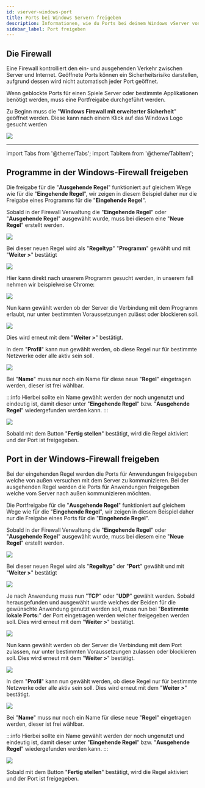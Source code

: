 ```yaml
---
id: vserver-windows-port
title: Ports bei Windows Servern freigeben
description: Informationen, wie du Ports bei deinem Windows vServer von ZAP-Hosting freigeben kannst - ZAP-Hosting.com Dokumentationen
sidebar_label: Port freigeben
---
```


## Die Firewall

Eine Firewall kontrolliert den ein- und ausgehenden Verkehr zwischen Server und Internet.
Geöffnete Ports können ein Sicherheitsrisiko darstellen, aufgrund dessen wird nicht automatisch jeder Port geöffnet.

Wenn geblockte Ports für einen Spiele Server oder bestimmte Applikationen benötigt werden, muss eine Portfreigabe durchgeführt werden.

Zu Beginn muss die "**Windows Firewall mit erweiterter Sicherheit**" geöffnet werden.
Diese kann nach einem Klick auf das Windows Logo gesucht werden

![](https://user-images.githubusercontent.com/61839701/166196225-575cd720-6e9c-4383-8918-a65620930d4f.png)

***

import Tabs from '@theme/Tabs';
import TabItem from '@theme/TabItem';

<Tabs>

<TabItem value=" Programme in der Windows-Firewall freigeben" label=" Programme in der Windows-Firewall freigeben">


## Programme in der Windows-Firewall freigeben

Die freigabe für die "**Ausgehende Regel**" funktioniert auf gleichem Wege wie für die "**Eingehende Regel**", wir zeigen in diesem Beispiel daher nur die Freigabe eines Programms für die "**Eingehende Regel**".

Sobald in der Firewall Verwaltung die "**Eingehende Regel**" oder "**Ausgehende Regel**" ausgewählt wurde, muss bei diesem eine "**Neue Regel**" erstellt werden.

![](https://user-images.githubusercontent.com/61839701/166196248-d3fea6fc-1111-45f3-afb6-f29fc612e264.png)

Bei dieser neuen Regel wird als "**Regeltyp**" "**Programm**" gewählt und mit "**Weiter >**" bestätigt

![](https://user-images.githubusercontent.com/61839701/166196273-17cdc85b-38b9-49c8-9935-4fe58aec1134.png)

Hier kann direkt nach unserem Programm gesucht werden, in unserem fall nehmen wir beispielweise Chrome:

![](https://user-images.githubusercontent.com/61839701/166196294-911b8e60-007d-4e5f-bb5f-645f73a1fa0f.png)

Nun kann gewählt werden ob der Server die Verbindung mit dem Programm erlaubt, nur unter bestimmten Voraussetzungen zulässt oder blockieren soll.

![](https://user-images.githubusercontent.com/61839701/166196311-b9c2c430-5885-4022-8267-66b90d713898.png)

Dies wird erneut mit dem "**Weiter >**" bestätigt.

In dem "**Profil**" kann nun gewählt werden, ob diese Regel nur für bestimmte Netzwerke oder alle aktiv sein soll. 

![](https://user-images.githubusercontent.com/61839701/166196402-98c13256-3c11-4160-bf6b-c28a2d9c5a17.png)

Bei "**Name**" muss nur noch ein Name für diese neue "**Regel**" eingetragen werden, dieser ist frei wählbar.

:::info
Hierbei sollte ein Name gewählt werden der noch ungenutzt und eindeutig ist, damit dieser unter "**Eingehende Regel**" bzw. "**Ausgehende Regel**" wiedergefunden werden kann.
:::

![](https://user-images.githubusercontent.com/61839701/166196419-6d443e71-18ff-4e46-9bda-4f32db3c9fd8.png)

Sobald mit dem Button "**Fertig stellen**" bestätigt, wird die Regel aktiviert und der Port ist freigegeben.

</TabItem>
<TabItem value=" Port in der Windows-Firewall freigeben" label=" Port in der Windows-Firewall freigeben">


## Port in der Windows-Firewall freigeben


Bei der eingehenden Regel werden die Ports für Anwendungen freigegeben welche von außen versuchen mit dem Server zu kommunizieren.
Bei der ausgehenden Regel werden die Ports für Anwendungen freigegeben welche vom Server nach außen kommunizieren möchten.

Die Portfreigabe für die "**Ausgehende Regel**" funktioniert auf gleichem Wege wie für die "**Eingehende Regel**", wir zeigen in diesem Beispiel daher nur die Freigabe eines Ports für die "**Eingehende Regel**".

Sobald in der Firewall Verwaltung die "**Eingehende Regel**" oder "**Ausgehende Regel**" ausgewählt wurde, muss bei diesem eine "**Neue Regel**" erstellt werden.

![](https://user-images.githubusercontent.com/61839701/166196453-1670f479-b6b9-4dff-868c-1b977086ec68.png)

Bei dieser neuen Regel wird als "**Regeltyp**" der "**Port**" gewählt und mit "**Weiter >**" bestätigt

![](https://user-images.githubusercontent.com/61839701/166196486-d2163bde-7f8c-43d7-9be9-3a3c0ec13b21.png)

Je nach Anwendung muss nun "**TCP**" oder "**UDP**" gewählt werden. 
Sobald herausgefunden und ausgewählt wurde welches der Beiden für die gewünschte Anwendung genutzt werden soll, muss nun bei "**Bestimmte lokale Ports:**" der Port eingetragen werden welcher freigegeben werden soll.
Dies wird erneut mit dem "**Weiter >**" bestätigt.

![](https://user-images.githubusercontent.com/61839701/166196510-d4204faf-9a0d-47f8-bb8c-13528b95cb2a.png)

Nun kann gewählt werden ob der Server die Verbindung mit dem Port zulassen, nur unter bestimmten Voraussetzungen zulassen oder blockieren soll.
Dies wird erneut mit dem "**Weiter >**" bestätigt.

![](https://user-images.githubusercontent.com/61839701/166196533-5e6e44da-117d-4648-b6dc-8053d2c35245.png)

In dem "**Profil**" kann nun gewählt werden, ob diese Regel nur für bestimmte Netzwerke oder alle aktiv sein soll. 
Dies wird erneut mit dem "**Weiter >**" bestätigt.

![](https://user-images.githubusercontent.com/61839701/166196581-ece45bbd-c55e-4da7-bf60-ba8e304276e7.png)

Bei "**Name**" muss nur noch ein Name für diese neue "**Regel**" eingetragen werden, dieser ist frei wählbar.

:::info
Hierbei sollte ein Name gewählt werden der noch ungenutzt und eindeutig ist, damit dieser unter "**Eingehende Regel**" bzw. "**Ausgehende Regel**" wiedergefunden werden kann.
:::

![](https://user-images.githubusercontent.com/61839701/166196602-7cd1ce91-a826-4737-b74e-d062489b7630.png)

Sobald mit dem Button "**Fertig stellen**" bestätigt, wird die Regel aktiviert und der Port ist freigegeben.

</TabItem>
</Tabs>
